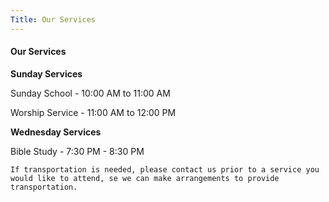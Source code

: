 ```yaml
---
Title: Our Services
---
```



#### Our Services 

**Sunday Services**

Sunday School - 10:00 AM to 11:00 AM

Worship Service - 11:00 AM to 12:00 PM

**Wednesday Services** 

Bible Study - 7:30 PM - 8:30 PM

`If transportation is needed, please contact us prior to a service you would like to attend, se we can make arrangements to provide transportation.`

